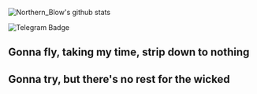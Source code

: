 ![Northern_Blow's github stats](https://github-readme-stats.vercel.app/api?username=NorthernBlow&theme=synthwave&show_icons=True)

<div id="badges">
  <img src="https://img.shields.io/badge/Telegram-blue?style=for-the-badge&logo=linkedin&logoColor=white" alt="Telegram Badge"/>
</div>

## Gonna fly, taking my time, strip down to nothing
## Gonna try, but there's no rest for the wicked

<!--
**NorthernBlow/NorthernBlow** is a ✨ _special_ ✨ repository because its `README.md` (this file) appears on your GitHub profile.

Here are some ideas to get you started:

- 🔭 I’m currently working on ...
- 🌱 I’m currently learning ...
- 👯 I’m looking to collaborate on ...
- 🤔 I’m looking for help with ...
- 💬 Ask me about ...
- 📫 How to reach me: ...
- 😄 Pronouns: ...
- ⚡ Fun fact: ...
-->
